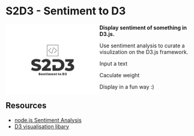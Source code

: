 # S2D3 - Sentiment to D3
<div style="float:left">
  <img src="/logo.svg" width="250" align="left">
  </div>
  
**Display sentiment of something in D3.js.**

Use sentiment analysis to curate a visulization on the D3.js framework.

Input a text

Caculate weight

Display in a fun way :)


## Resources

* [node.js Sentiment Analysis](https://www.npmjs.com/package/sentiment)
* [D3 visualisation libary](https://github.com/d3/d3)
